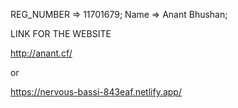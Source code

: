 REG_NUMBER => 11701679;
Name => Anant Bhushan;

LINK FOR THE WEBSITE

http://anant.cf/

or

https://nervous-bassi-843eaf.netlify.app/
